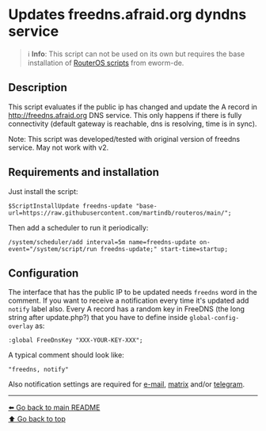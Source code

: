 Updates freedns.afraid.org dyndns service
=========================================

> ℹ️ **Info**: This script can not be used on its own but requires the base
> installation of [RouterOS scripts](https://github.com/eworm-de/routeros-scripts/tree/main#routeros-scripts) from eworm-de.

Description
-----------

This script evaluates if the public ip has changed and update the A record in http://freedns.afraid.org DNS service.
This only happens if there is fully connectivity (default gateway is reachable, dns is resolving, time is in sync).

Note: This script was developed/tested with original version of freedns service. May not work with v2.

Requirements and installation
-----------------------------

Just install the script:

    $ScriptInstallUpdate freedns-update "base-url=https://raw.githubusercontent.com/martindb/routeros/main/";

Then add a scheduler to run it periodically:

    /system/scheduler/add interval=5m name=freedns-update on-event="/system/script/run freedns-update;" start-time=startup;


Configuration
-------------

The interface that has the public IP to be updated needs `freedns` word in the comment.
If you want to receive a notification every time it's updated add `notify` label also.
Every A record has a random key in FreeDNS (the long string after update.php?) that you have to define
inside `global-config-overlay` as:

    :global FreeDnsKey "XXX-YOUR-KEY-XXX";


A typical comment should look like:

    "freedns, notify"

Also notification settings are required for
[e-mail](https://github.com/eworm-de/routeros-scripts/blob/main/doc/mod/notification-email.md),
[matrix](https://github.com/eworm-de/routeros-scripts/blob/main/doc/mod/notification-matrix.md) and/or
[telegram](https://github.com/eworm-de/routeros-scripts/blob/main/doc/mod/notification-telegram.md).

---
[⬅️ Go back to main README](../README.md)  
[⬆️ Go back to top](#top)
